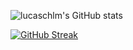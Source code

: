 ![lucaschlm's GitHub stats](https://github-readme-stats.vercel.app/api?username=lucaschlm&show_icons=true&theme=tokyonight&count_private=true&hide=stars)

<!-- [![Top Langs](https://github-readme-stats.vercel.app/api/top-langs/?username=lucaschlm)](https://github.com/anuraghazra/github-readme-stats) -->

[![GitHub Streak](https://github-readme-streak-stats.herokuapp.com/?user=lucaschlm&theme=dark)](https://git.io/streak-stats)
